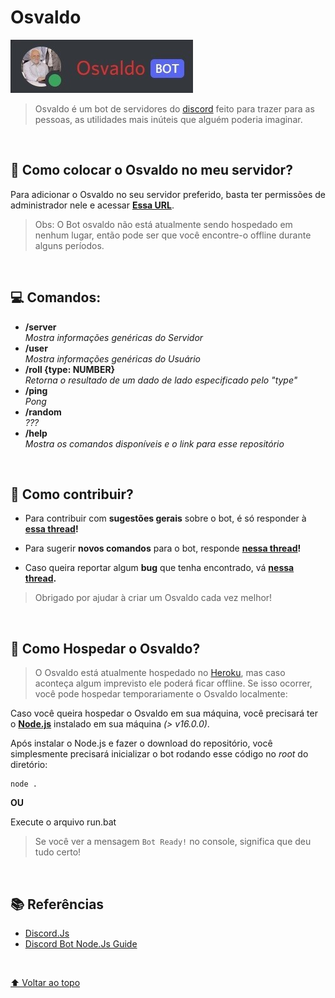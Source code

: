 # Osvaldo

<img src="https://github.com/thiagowaib/osvaldo/blob/main/github/osvaldo-bot.jpg" alt="Bot Osvaldo">

> Osvaldo é um bot de servidores do [discord](https://discord.com "discord") feito para trazer para as pessoas, as utilidades mais inúteis que alguém poderia imaginar.

<br>

## 🤖 Como colocar o Osvaldo no meu servidor?

Para adicionar o Osvaldo no seu servidor preferido, basta ter permissões de administrador nele e acessar **[Essa URL](https://discord.com/api/oauth2/authorize?client_id=902586917927944223&permissions=3202048&scope=bot%20applications.commands "Essa URL")**.

> Obs: O Bot osvaldo não está atualmente sendo hospedado em nenhum lugar, então pode ser que você encontre-o offline durante alguns períodos.

<br>

## 💻 Comandos:

* **/server** <br>
*Mostra informações genéricas do Servidor*
* **/user** <br>
*Mostra informações genéricas do Usuário*
* **/roll {type: NUMBER}** <br>
*Retorna o resultado de um dado de lado especificado pelo "type"*
* **/ping** <br>
*Pong*
* **/random** <br>
*???*
* **/help** <br>
*Mostra os comandos disponíveis e o link para esse repositório*

<br>

## 🤝 Como contribuir?
* Para contribuir com **sugestões gerais** sobre o bot, é só responder à **[essa thread](https://github.com/thiagowaib/osvaldo/issues/1 "essa thread")!**

* Para sugerir **novos comandos** para o bot, responde **[nessa thread](https://github.com/thiagowaib/osvaldo/issues/2 "nessa thread")!**

* Caso queira reportar algum **bug** que tenha encontrado, vá **[nessa thread](https://github.com/thiagowaib/osvaldo/issues/3 "nessa thread").**

> Obrigado por ajudar à criar um Osvaldo cada vez melhor! 

<br>

## 🚀 Como Hospedar o Osvaldo?

> O Osvaldo está atualmente hospedado no [Heroku](https://www.heroku.com "Heroku"), mas caso aconteça algum imprevisto ele poderá ficar offline. Se isso ocorrer, você pode hospedar temporariamente o Osvaldo localmente:

Caso você queira hospedar o Osvaldo em sua máquina, você precisará ter o **[Node.js](https://nodejs.org/en/ "Node.js")** instalado em sua máquina *(> v16.0.0)*.

Após instalar o Node.js e fazer o download do repositório, você simplesmente precisará inicializar o bot rodando esse código no *root* do diretório:

    node .

**OU**

Execute o arquivo run.bat

> Se você ver a mensagem `Bot Ready!` no console, significa que deu tudo certo!

<br>

## 📚 Referências

- [Discord.Js](https://discord.js.org/#/ "Discord.Js")
- [Discord Bot Node.Js Guide](https://discordjs.guide/#before-you-begin "Discord Bot Node.Js Guide")

<br>

[⬆ Voltar ao topo](#osvaldo)<br>